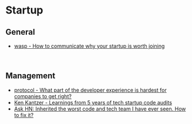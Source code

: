 # Startup

## General

- [wasp - How to communicate why your startup is worth joining](https://a11y.coffee/quick-wins/)

&nbsp;

## Management

- [protocol - What part of the developer experience is hardest for companies to get right?](https://www.protocol.com/braintrust/developer-experience-hardest-challenges)
- [Ken Kantzer - Learnings from 5 years of tech startup code audits](https://kenkantzer.com/learnings-from-5-years-of-tech-startup-code-audits/)
- [Ask HN: Inherited the worst code and tech team I have ever seen. How to fix it?](https://news.ycombinator.com/item?id=32883596)

&nbsp;
